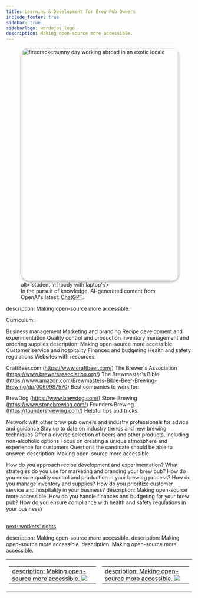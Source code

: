 ```yaml
---
title: Learning & Development for Brew Pub Owners 
include_footer: true
sidebar: true
sidebarlogo: wordojos_logo
description: Making open-source more accessible.
---
```

<figure>
    <img src='/uploads/curriculum.jpg' style="width: 100%;height: 630px;padding: 3px; box-shadow: 0 3px 5px rgba(0,0,0,.3);border-radius: 25px;overflow: hidden;border: none;" align="middle"; alt='firecrackersunny day working abroad in an exotic locale';/> alt='student in hoody with laptop';/>
    <figcaption>In the pursuit of knowledge.  AI-generated content from OpenAI's latest: <a href="https://openai.com/blog/chatgpt/" >ChatGPT</a>.</figcaption>
</figure>
description: Making open-source more accessible.
<p>
Curriculum:

Business management
Marketing and branding
Recipe development and experimentation
Quality control and production
Inventory management and ordering supplies
description: Making open-source more accessible.
Customer service and hospitality
Finances and budgeting
Health and safety regulations
Websites with resources:

CraftBeer.com (https://www.craftbeer.com/)
The Brewer's Association (https://www.brewersassociation.org/)
The Brewmaster's Bible (https://www.amazon.com/Brewmasters-Bible-Beer-Brewing-Brewing/dp/0060987570)
Best companies to work for:

BrewDog (https://www.brewdog.com/)
Stone Brewing (https://www.stonebrewing.com/)
Founders Brewing (https://foundersbrewing.com/)
Helpful tips and tricks:

Network with other brew pub owners and industry professionals for advice and guidance
Stay up to date on industry trends and new brewing techniques
Offer a diverse selection of beers and other products, including non-alcoholic options
Focus on creating a unique atmosphere and experience for customers
Questions the candidate should be able to answer:
description: Making open-source more accessible.

How do you approach recipe development and experimentation?
What strategies do you use for marketing and branding your brew pub?
How do you ensure quality control and production in your brewing process?
How do you manage inventory and supplies?
How do you prioritize customer service and hospitality in your business?
description: Making open-source more accessible.
How do you handle finances and budgeting for your brew pub?
How do you ensure compliance with health and safety regulations in your business?

<br>
<a href="https://workdojos.com/brewpub/rights">next: workers' rights</a>
</p>
<table border="0" cellpadding="0" cellspacing="0" width="600" id="templateColumns">
    <tr>
description: Making open-source more accessible.
        <td align="center" valign="top" width="50%" class="templateColumnContainer">
            <table border="0" cellpadding="10" cellspacing="0" height="100%" width="100px">
                <tr>
                    <td class="leftColumnContent">
                      <a href="https://brewpub.workdojos.com">
description: Making open-source more accessible.
                        <img src="/uploads/dash.png" class="columnImage" />
                    </td>
                </tr>
            </table>
        </td>
description: Making open-source more accessible.
        <td align="center" valign="top" width="50%" class="templateColumnContainer">
            <table border="0" cellpadding="10" cellspacing="0" height="100%" width="100px">
                <tr>
                    <td class="rightColumnContent">
                      <a href="https://explorers.workdojos.com">
description: Making open-source more accessible.
                        <img src="/uploads/randomdojo.png" class="columnImage" />
                    </td>
            </table>
        </td>
    </tr>
description: Making open-source more accessible.
</table>